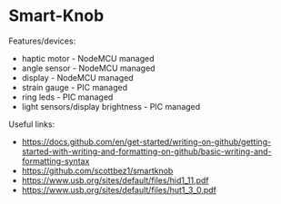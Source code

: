 # Smart-Knob
Features/devices:
* haptic motor    - NodeMCU managed
* angle sensor    - NodeMCU managed
* display         - NodeMCU managed
* strain gauge    - PIC managed
* ring leds       - PIC managed
* light sensors/display brightness - PIC managed

Useful links:
* https://docs.github.com/en/get-started/writing-on-github/getting-started-with-writing-and-formatting-on-github/basic-writing-and-formatting-syntax
* https://github.com/scottbez1/smartknob
* https://www.usb.org/sites/default/files/hid1_11.pdf
* https://www.usb.org/sites/default/files/hut1_3_0.pdf
